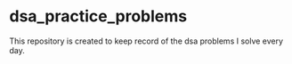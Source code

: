 # dsa_practice_problems
This repository is created to keep record of the dsa problems I solve every day.
